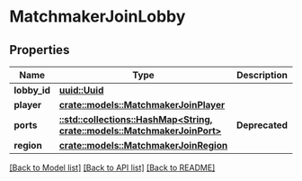 # MatchmakerJoinLobby

## Properties

Name | Type | Description | Notes
------------ | ------------- | ------------- | -------------
**lobby_id** | [**uuid::Uuid**](uuid::Uuid.md) |  | 
**player** | [**crate::models::MatchmakerJoinPlayer**](MatchmakerJoinPlayer.md) |  | 
**ports** | [**::std::collections::HashMap<String, crate::models::MatchmakerJoinPort>**](MatchmakerJoinPort.md) | **Deprecated** | 
**region** | [**crate::models::MatchmakerJoinRegion**](MatchmakerJoinRegion.md) |  | 

[[Back to Model list]](../README.md#documentation-for-models) [[Back to API list]](../README.md#documentation-for-api-endpoints) [[Back to README]](../README.md)


